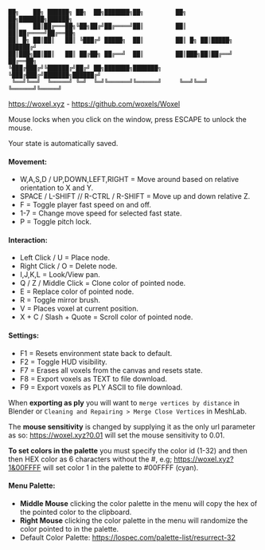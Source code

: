 ```
██╗    ██╗ ██████╗ ██╗  ██╗███████╗██╗         ██╗    ██╗███████╗██████╗ 
██║    ██║██╔═══██╗╚██╗██╔╝██╔════╝██║         ██║    ██║██╔════╝██╔══██╗
██║ █╗ ██║██║   ██║ ╚███╔╝ █████╗  ██║         ██║ █╗ ██║█████╗  ██████╔╝
██║███╗██║██║   ██║ ██╔██╗ ██╔══╝  ██║         ██║███╗██║██╔══╝  ██╔══██╗
╚███╔███╔╝╚██████╔╝██╔╝ ██╗███████╗███████╗    ╚███╔███╔╝███████╗██████╔╝
 ╚══╝╚══╝  ╚═════╝ ╚═╝  ╚═╝╚══════╝╚══════╝     ╚══╝╚══╝ ╚══════╝╚═════╝ 
```
https://woxel.xyz - https://github.com/woxels/Woxel

Mouse locks when you click on the window, press ESCAPE to unlock the mouse.

Your state is automatically saved.

#### Movement:
* W,A,S,D / UP,DOWN,LEFT,RIGHT = Move around based on relative orientation to X and Y.
* SPACE / L-SHIFT // R-CTRL / R-SHIFT = Move up and down relative Z.
* F = Toggle player fast speed on and off.
* 1-7 = Change move speed for selected fast state.
* P = Toggle pitch lock.

#### Interaction:
* Left Click / U = Place node.
* Right Click / O = Delete node.
* I,J,K,L = Look/View pan.
* Q / Z / Middle Click = Clone color of pointed node.
* E = Replace color of pointed node.
* R = Toggle mirror brush.
* V = Places voxel at current position.
* X + C / Slash + Quote = Scroll color of pointed node.

#### Settings:
* F1 = Resets environment state back to default.
* F2 = Toggle HUD visibility.
* F7 = Erases all voxels from the canvas and resets state.
* F8 = Export voxels as TEXT to file download.
* F9 = Export voxels as PLY ASCII to file download.

When **exporting as ply** you will want to `merge vertices by distance` in Blender
or `Cleaning and Repairing > Merge Close Vertices` in MeshLab.

The **mouse sensitivity** is changed by supplying it as the only url parameter as so: https://woxel.xyz?0.01 will set the mouse sensitivity to 0.01.

**To set colors in the palette** you must specify the color id (1-32) and then then HEX color as 6 characters without the #, e.g; https://woxel.xyz?1&00FFFF will set color 1 in the palette to #00FFFF (cyan).

#### Menu Palette:
* **Middle Mouse** clicking the color palette in the menu will copy the hex of the pointed color to the clipboard.
* **Right Mouse** clicking the color palette in the menu will randomize the color pointed to in the palette.
* Default Color Palette: https://lospec.com/palette-list/resurrect-32

